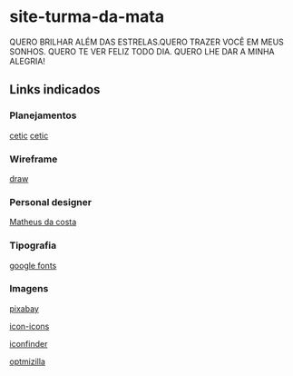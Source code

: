 # site-turma-da-mata
QUERO BRILHAR ALÉM DAS ESTRELAS.QUERO TRAZER VOCÊ EM MEUS SONHOS.
QUERO TE VER FELIZ TODO DIA.
QUERO LHE DAR A MINHA ALEGRIA!
## Links indicados
### Planejamentos
[cetic](https://www.cetic.br/)
[cetic](https://www.cetic.br)
### Wireframe
[draw](https://app.diagrans.net/)
### Personal designer
[Matheus da costa](https://matheusdacosta.art.br/)
### Tipografia
[google fonts](https://fonts.google.com/)
### Imagens
[pixabay](https://pixabay.com/pt/)

[icon-icons](https://icon-icons.com/pt/)

[iconfinder](https://www.iconfinder.com/)

[optmizilla](https://imagecompressor.com/pt/)
